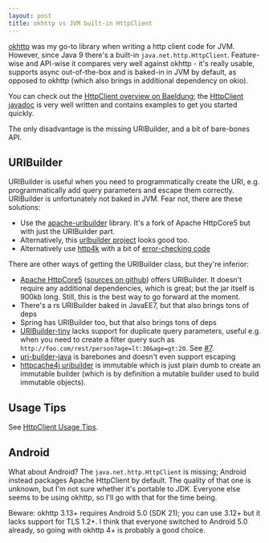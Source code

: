 ```yaml
---
layout: post
title: okhttp vs JVM built-in HttpClient
---
```


[okhttp](https://square.github.io/okhttp/) was my go-to library when writing a http client code
for JVM. However, since Java 9 there's a built-in `java.net.http.HttpClient`.
Feature-wise and API-wise it compares very well against okhttp - it's really usable, supports async
out-of-the-box and is baked-in in JVM by default, as opposed to okhttp (which also brings in additional dependency on okio).

You can check out the [HttpClient overview on Baeldung](https://www.baeldung.com/java-9-http-client); the
[HttpClient javadoc](https://docs.oracle.com/en/java/javase/11/docs/api/java.net.http/java/net/http/HttpClient.html) is
very well written and contains examples to get you started quickly.

The only disadvantage is the missing URIBuilder, and a bit of bare-bones API.

## URIBuilder

URIBuilder is useful when you need to programmatically create the URI, e.g. programmatically add query parameters and escape them correctly.
URIBuilder is unfortunately not baked in JVM. Fear not, there are these solutions:

* Use the [apache-uribuilder](https://gitlab.com/mvysny/apache-uribuilder) library. It's a fork of Apache HttpCore5 but with just the URIBuilder part.
* Alternatively, this [urlbuilder project](https://github.com/mikaelhg/urlbuilder) looks good too.
* Alternatively use [http4k](https://www.http4k.org/guide/howto/client_as_a_function/) with a bit of
  [error-checking code](../using-gson-with-http4k/)

There are other ways of getting the URIBuilder class, but they're inferior:

* [Apache HttpCore5](https://hc.apache.org/httpcomponents-core-5.2.x/) ([sources on github](https://github.com/apache/httpcomponents-core/tree/master/httpcore5/src/main/java/org/apache/hc/core5/net))
  offers URIBuilder. It doesn't require any additional dependencies, which is great; but the jar itself is 900kb long.
  Still, this is the best way to go forward at the moment.
* There's a rs URIBuilder baked in JavaEE7, but that also brings tons of deps
* Spring has URIBuilder too, but that also brings tons of deps
* [URIBuilder-tiny](https://github.com/moznion/uribuilder-tiny) lacks support for duplicate query parameters, useful e.g. when you need to create a filter query such as
  `http://foo.com/rest/person?age=lt:30&age=gt:20`. See [#7](https://github.com/moznion/uribuilder-tiny/issues/7).
* [uri-builder-java](https://github.com/BastiaanJansen/uri-builder-java) is barebones and doesn't even support escaping
* [httpcache4j uribuilder](https://github.com/httpcache4j/uribuilder) is immutable which is just plain dumb to create an immutable builder
  (which is by definition a mutable builder used to build immutable objects).

## Usage Tips

See [HttpClient Usage Tips](../httpclient-error-checking/).

## Android

What about Android? The `java.net.http.HttpClient` is missing; Android instead packages
Apache HttpClient by default. The quality of that one is unknown, but I'm not sure whether
it's portable to JDK. Everyone else seems to be using okhttp, so I'll go with that for the time being.

Beware: okhttp 3.13+ requires Android 5.0 (SDK 21); you can use 3.12+ but it lacks support for TLS 1.2+.
I think that everyone switched to Android 5.0 already, so going with okhttp 4+ is probably a good choice.
